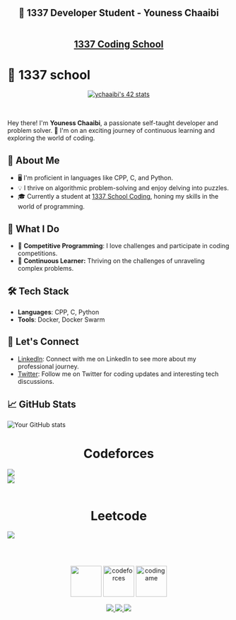 
<h2 align="center"> 🚀 1337 Developer Student - Youness Chaaibi <br><br>

 <a href="https://1337.ma/" target="_blank" rel="noopener noreferrer">1337 Coding School</a></h2>

# 🏫 1337 school
<div align="center">
  <a href="https://github.com/oakoudad/badge42"><img src="https://badge.mediaplus.ma/greenbinary/ychaaibi" alt="ychaaibi's 42 stats" /></a>
</div><br><br>

Hey there! I'm **Youness Chaaibi**, a passionate self-taught developer and problem solver. 🚀 I'm on an exciting journey of continuous learning and exploring the world of coding.

## 🌱 About Me

- 🖥️ I'm proficient in languages like CPP, C, and Python.
- 💡 I thrive on algorithmic problem-solving and enjoy delving into puzzles.
- 🎓 Currently a student at [1337 School Coding](#), honing my skills in the world of programming.

## 🚀 What I Do

- 🧠 **Competitive Programming**: I love challenges and participate in coding competitions.
- 🤖 **Continuous Learner:** Thriving on the challenges of unraveling complex problems.

## 🛠️ Tech Stack

- **Languages**: CPP, C, Python
- **Tools**: Docker, Docker Swarm

## 🤝 Let's Connect

- [LinkedIn](https://www.linkedin.com/in/youness-chaaibi-2413901a9/): Connect with me on LinkedIn to see more about my professional journey.
- [Twitter](https://twitter.com/ChaaibiYouness): Follow me on Twitter for coding updates and interesting tech discussions.

## 📈 GitHub Stats

![Your GitHub stats](https://github-readme-stats.vercel.app/api?username=ychaaibi&show_icons=true&theme=radical)

<div>
<div style="width=100%;" align="center"> <h1 style="width:100%"> Codeforces </h1> <img style="display:block; width=100%;" align="center" src="https://github.com/ychaaibi/ychaaibi_cf/blob/main/output/light_card.svg" /> </div>
<div style="width=100%;" align="center"> <img style="display:block; width=100%;" align="center" src="https://github.com/ychaaibi/ychaaibi_cf/blob/main/output/max_rating.svg" /> </div>
</div>
<br>
<div style="width=100%;" align="center"> <h1 style="width:100%"> Leetcode </h1> <img style="display:block; width=100%;" align="center" src="https://leetcard.jacoblin.cool/ychaaibi?ext=heatmap" /> </div>

<br><br>
<p align='center'>
<a href = "https://leetcode.com/ychaaibi/"><img src='https://github.com/ychaaibi/ychaaibi_imgs/blob/main/leetcode_icon.png' height='70'></a>
<a href = "https://codeforces.com/profile/ychaaibi"><img src='https://github.com/ychaaibi/ychaaibi_imgs/blob/main/codeforces_icon.png' alt='codeforces' height='70'></a>
 <a href = "https://www.codingame.com/profile/73b6c48cbe121fee20b91b9bcec977fa4761984"><img src='https://github.com/ychaaibi/ychaaibi_imgs/blob/main/codingame_icon.png' alt='codingame' height='70'></a>
</p>

<p align='center'>
 <a href = "mailto:ychaaibi@student.1337.ma" > <img src="https://img.shields.io/badge/--email?label=E-mail&logo=microsoft-outlook&style=social" > </a> 
 <a href = "https://twitter.com/ChaaibiYouness" > <img src="https://img.shields.io/badge/--twitter?label=Twitter&logo=Twitter&style=social" > </a> 
 <a href = "https://www.linkedin.com/in/youness-chaaibi-2413901a9/" > <img src="https://img.shields.io/badge/--linkedin?label=LinkedIn&logo=LinkedIn&style=social" > </a> 

